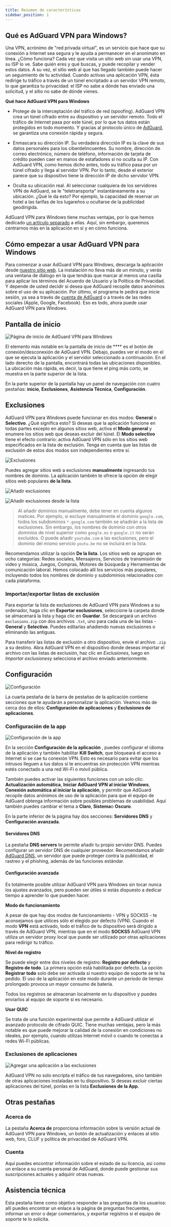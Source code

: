 ```yaml
---
title: Resumen de características
sidebar_position: 1
---
```


## Qué es AdGuard VPN para Windows?

Una VPN, acrónimo de "red privada virtual", es un servicio que hace que su conexión a Internet sea segura y le ayuda a permanecer en el anonimato en línea. ¿Cómo funciona? Cada vez que visita un sitio web sin usar una VPN, su ISP lo ve. Sabe quién eres y qué buscas, y puede recopilar y vender estos datos. A su vez, el sitio web al que has llegado también puede hacer un seguimiento de tu actividad. Cuando activas una aplicación VPN, ésta redirige tu tráfico a través de un túnel encriptado a un servidor VPN remoto, lo que garantiza tu privacidad: el ISP no sabe a dónde has enviado una solicitud, y el sitio no sabe de dónde vienes.

**Qué hace AdGuard VPN para Windows**

* Protege de la interceptación del tráfico de red (spoofing). AdGuard VPN crea un túnel cifrado entre su dispositivo y un servidor remoto. Todo el tráfico de Internet pasa por este túnel, por lo que tus datos están protegidos en todo momento. Y gracias al protocolo único de [AdGuard](/general/adguard-vpn-protocol.mdx), se garantiza una conexión rápida y segura.

* Enmascara su dirección IP. Su verdadera dirección IP es la clave de sus datos personales para los ciberdelincuentes. Su nombre, dirección de correo electrónico, número de teléfono, información de tarjeta de crédito pueden caer en manos de estafadores si no oculta su IP. Con AdGuard VPN, como hemos dicho antes, todo su tráfico pasa por un túnel cifrado y llega al servidor VPN. Por lo tanto, desde el exterior parece que su dispositivo tiene la dirección IP de dicho servidor VPN.

* Oculta su ubicación real. Al seleccionar cualquiera de los servidores VPN de AdGuard, se le "teletransporta" instantáneamente a su ubicación. ¿Qué le da esto? Por ejemplo, la capacidad de reservar un hotel a las tarifas de los lugareños u ocultarse de la publicidad geodirigida.

AdGuard VPN para Windows tiene muchas ventajas, por lo que hemos dedicado [un artículo separado](/general/why-adguard-vpn.md) a ellas. Aquí, sin embargo, queremos centrarnos más en la aplicación en sí y en cómo funciona.

## Cómo empezar a usar AdGuard VPN para Windows

Para comenzar a usar AdGuard VPN para Windows, descarga la aplicación desde [nuestro sitio web](https://adguard-vpn.com/welcome.html). La instalación no lleva más de un minuto, y verás una ventana de diálogo en la que tendrás que marcar al menos una casilla para aplicar los términos del Acuerdo de Usuario y la Política de Privacidad. Y depende de usted decidir si desea que AdGuard recopile datos anónimos sobre el uso de su aplicación. Por último, el programa le pedirá que inicie sesión, ya sea a través de [cuenta de AdGuard](https://auth.adguard.com/login.html) o a través de las redes sociales (Apple, Google, Facebook). Eso es todo, ahora puede usar AdGuard VPN para Windows.

## Pantalla de inicio

![Página de inicio de AdGuard VPN para Windows](https://cdn.adguardvpn.com/content/release_notes/vpn/windows/v2.0/new_main_window_en.png)

El elemento más notable en la pantalla de inicio de **** es el botón de conexión/desconexión de AdGuard VPN. Debajo, puedes ver el modo [](#exclusions) en el que se ejecuta la aplicación y el servidor seleccionado a continuación. En el lado derecho de la pantalla, encontrará todas las ubicaciones disponibles. La ubicación más rápida, es decir, la que tiene el ping más corto, se muestra en la parte superior de la lista.

En la parte superior de la pantalla hay un panel de navegación con cuatro pestañas: **inicio**, **Exclusiones**, **Asistencia Técnica**, **Configuración**.

## Exclusiones

AdGuard VPN para Windows puede funcionar en dos modos: **General** o **Selectivo**. ¿Qué significa esto? Si deseas que la aplicación funcione en todas partes excepto en algunos sitios web, activa el **Modo general** y enumere los sitios web que deseas excluir del túnel. El **Modo selectivo** tiene el efecto contrario: activa AdGuard VPN sólo en los sitios web especificados en la lista de exclusión. Tenga en cuenta que las listas de exclusión de estos dos modos son independientes entre sí.

![Exclusiones](https://cdn.adguardvpn.com/content/kb/VPN/windows/exclusions_en.png)

Puedes agregar sitios web a exclusiones **manualmente** ingresando tus nombres de dominio. La aplicación también te ofrece la opción de elegir sitios web populares **de la lista**.

![Añadir exclusiones](https://cdn.adguardvpn.com/content/kb/VPN/windows/exclusions_add_en.png)

![Añadir exclusiones desde la lista](https://cdn.adguardvpn.com/content/kb/VPN/windows/exclusions_from_list_en.png)

> Al añadir dominios manualmente, debe tener en cuenta algunos matices. Por ejemplo, si excluye manualmente el dominio `google.com`, todos los subdominios `*.google.com` también se añadirán a la lista de exclusiones. Sin embargo, los nombres de dominio con otros dominios de nivel superior como `google.es` o `google.it` no serán excluidos. O puede añadir `youtube.com` a las exclusiones, pero el dominio del mismo servicio `youtu.be` no se incluirá en la lista.

Recomendamos utilizar la opción **De la lista**. Los sitios web se agrupan en ocho categorías: Redes sociales, Mensajeros, Servicios de transmisión de video y música, Juegos, Compras, Motores de búsqueda y Herramientas de comunicación laboral. Hemos colocado allí los servicios más populares, incluyendo todos los nombres de dominio y subdominios relacionados con cada plataforma.

### Importar/exportar listas de exclusión

Para exportar la lista de exclusiones de AdGuard VPN para Windows a su ordenador, haga clic en **Exportar exclusiones**, seleccione la carpeta donde se almacenará la lista y haga clic en **Guardar**. Se descargará un archivo `exclusions.zip` con dos archivos `.txt`, uno para cada una de las listas - **General** y **Selectivo**. Puedes editarlas añadiendo nuevas exclusiones o eliminando las antiguas.

Para transferir las listas de exclusión a otro dispositivo, envíe el archivo `.zip` a su destino. Abra AdGuard VPN en el dispositivo donde deseas importar el archivo con las listas de exclusión, haz clic en *Exclusiones*, luego en *Importar exclusiones*y selecciona el archivo enviado anteriormente.

## Configuración

![Configuración](https://cdn.adguardvpn.com/content/release_notes/vpn/windows/v2.0/settings_en.png)

La cuarta pestaña de la barra de pestañas de la aplicación contiene secciones que te ayudarán a personalizar la aplicación. Veamos más de cerca dos de ellos: **Configuración de aplicaciones** y **Exclusiones de aplicaciones**.

### Configuración de la app

![Configuración de la app](https://cdn.adguardvpn.com/content/release_notes/vpn/windows/v2.0/app_settings_en.png)

En la sección **Configuración de la aplicación** , puedes configurar el idioma de la aplicación y también habilitar **Kill Switch**, que bloqueará el acceso a Internet si se cae tu conexión VPN. Esto es necesario para evitar que los intrusos lleguen a tus datos si te encuentras sin protección VPN mientras estés conectado a una red Wi-Fi o móvil pública.

También puedes activar las siguientes funciones con un solo clic: **Actualización automática**, **Iniciar AdGuard VPN al iniciar Windows**, **Conexión automática al iniciar la aplicación**, y permitir que AdGuard recopile datos anónimos de uso de la aplicación para que el equipo de AdGuard obtenga información sobre posibles problemas de usabilidad. Aquí también puedes cambiar el tema a **Claro**, **Sistema**o **Oscuro**.

En la parte inferior de la página hay dos secciones: **Servidores DNS** y **Configuración avanzada**.

#### Servidores DNS

La pestaña **DNS servers** te permite añadir tu propio servidor DNS. Puedes configurar un servidor DNS de cualquier proveedor. Recomendamos añadir [AdGuard DNS](https://kb.adguard.com/en/general/dns-providers#adguard-dns), un servidor que puede proteger contra la publicidad, el rastreo y el phishing, además de las funciones estándar.

#### Configuración avanzada

Es totalmente posible utilizar AdGuard VPN para Windows sin tocar nunca los ajustes avanzados, pero pueden ser útiles si estás dispuesto a dedicar tiempo a aprender lo que pueden hacer.

**Modo de funcionamiento**

A pesar de que hay dos modos de funcionamiento - VPN y SOCKS5 - te aconsejamos que utilices sólo el elegido por defecto (VPN). Cuando el modo **VPN** está activado, todo el tráfico de tu dispositivo será dirigido a través de AdGuard VPN, mientras que en el modo **SOCKS5** AdGuard VPN utiliza un servidor proxy local que puede ser utilizado por otras aplicaciones para redirigir tu tráfico.

**Nivel de registro**

Se puede elegir entre dos niveles de registro: **Registro por defecto** y **Registro de todo**. La primera opción está habilitada por defecto. La opción **Registrar todo** solo debe ser activada si nuestro equipo de soporte se te ha pedido. El uso de la aplicación en este modo durante un periodo de tiempo prolongado provoca un mayor consumo de batería.

Todos los registros se almacenan localmente en tu dispositivo y puedes enviarlos al equipo de soporte si es necesario.

**Usar QUIC**

Se trata de una función experimental que permite a AdGuard utilizar el avanzado protocolo de cifrado QUIC. Tiene muchas ventajas, pero la más notable es que puede mejorar la calidad de la conexión en condiciones no ideales, por ejemplo, cuando utilizas Internet móvil o cuando te conectas a redes Wi-Fi públicas.

### Exclusiones de aplicaciones

![Agregar una aplicación a las exclusiones](https://cdn.adguardvpn.com/content/release_notes/vpn/windows/v2.0/add_app_en.png)

AdGuard VPN no solo encripta el tráfico de tus navegadores, sino también de otras aplicaciones instaladas en tu dispositivo. Si deseas excluir ciertas aplicaciones del túnel, ponlas en la lista **Exclusiones de la App**.

## Otras pestañas

### Acerca de

La pestaña **Acerca de** proporciona información sobre la versión actual de AdGuard VPN para Windows, un botón de actualización y enlaces al sitio web, foro, CLUF y política de privacidad de AdGuard VPN.

### Cuenta

Aquí puedes encontrar información sobre el estado de su licencia, así como un enlace a su cuenta personal de AdGuard, donde puede gestionar sus suscripciones actuales y adquirir otras nuevas.

## Asistencia técnica

Esta pestaña tiene como objetivo responder a las preguntas de los usuarios: allí puedes encontrar un enlace a la página de preguntas frecuentes, informar un error o dejar comentarios, y exportar registros si el equipo de soporte te lo solicita.
